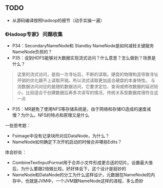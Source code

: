 ## TODO

- 从源码编译按照hadoop的细节（动手实操一遍）

### 《Hadoop专家》 问题收集
- P34：SecondaryNameNode和 Standby NameNode是如何减轻关键服务NameNode负担的？
- P35：说到HDFS能够对大数据实现流式访问？什么意思？怎么做到？场景是什么？
> 这里的流式访问，是指一次寻址后，不断的读取。硬盘的物理构造导致寻址开销的优化跟不上读取开销。所以流式读取更加适合硬盘的本身特性。
> 与流数据访问对应的是随机数据访问，它要求定位、查询或修改数据的延迟较小，比较适合于创建数据后再多次读写的情况，传统关系型数据库很符合这一点
- P35：MR避免了使用NFS等存储系统是，由于网络和存储IO造成的速度减慢？为什么。NFS的特点和原理又是什么

一些思考题：
- Fsimage中没有记录块所对应DataNode，为什么？
- NameNode如何确定下次开机启动的时候合并哪些Edits？


体会妙处：
- CombineTextInputFormat用于合并小文件形成更合适的切片。设置最大值后，为什么要跟2倍做比较。好好体会下，这个设计是挺妙的
- NameNode和DataNode的分工为什么这样设计，元数据在NameNode的内存中，也就是JVM中，一个JVM跟NameNode这样的进程，多么奇妙
